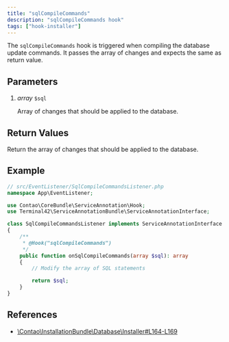 ```yaml
---
title: "sqlCompileCommands"
description: "sqlCompileCommands hook"
tags: ["hook-installer"]
---
```



The `sqlCompileCommands` hook is triggered when compiling the database update
commands. It passes the array of changes and expects the same as return value.


## Parameters

1. *array* `$sql`

    Array of changes that should be applied to the database.


## Return Values

Return the array of changes that should be applied to the database.


## Example

```php
// src/EventListener/SqlCompileCommandsListener.php
namespace App\EventListener;

use Contao\CoreBundle\ServiceAnnotation\Hook;
use Terminal42\ServiceAnnotationBundle\ServiceAnnotationInterface;

class SqlCompileCommandsListener implements ServiceAnnotationInterface
{
    /**
     * @Hook("sqlCompileCommands")
     */
    public function onSqlCompileCommands(array $sql): array
    {
        // Modify the array of SQL statements

        return $sql;
    }
}
```


## References

* [\Contao\InstallationBundle\Database\Installer#L164-L169](https://github.com/contao/contao/blob/4.7.6/installation-bundle/src/Database/Installer.php#L164-L169)
